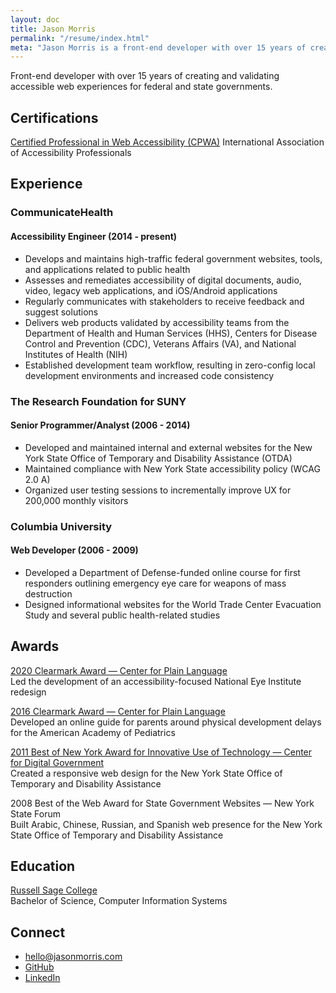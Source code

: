 ```yaml
---
layout: doc
title: Jason Morris
permalink: "/resume/index.html"
meta: "Jason Morris is a front-end developer with over 15 years of creating and validating accessible web experiences for federal and state governments"
---
```


<!-- extra-eyes disable assistance -->
<p class="note">Front-end developer with over 15 years of creating and validating accessible web experiences for federal and state governments.</p>

## Certifications

[Certified Professional in Web Accessibility (CPWA)](https://www.credly.com/badges/3440d3f6-a554-400a-b43d-69f129c2a8df/) 
International Association of Accessibility Professionals

## Experience

### CommunicateHealth

#### Accessibility Engineer (2014 - present)

- Develops and maintains high-traffic federal government websites, tools, and applications related to public health
- Assesses and remediates accessibility of digital documents, audio, video, legacy web applications, and iOS/Android applications
- Regularly communicates with stakeholders to receive feedback and suggest solutions
- Delivers web products validated by accessibility teams from the Department of Health and Human Services (HHS), Centers for Disease Control and Prevention (CDC), Veterans Affairs (VA), and National Institutes of Health (NIH)
- Established development team workflow, resulting in zero-config local development environments and increased code consistency

### The Research Foundation for SUNY

#### Senior Programmer/Analyst (2006 - 2014)

- Developed and maintained internal and external websites for the New York State Office of Temporary and Disability Assistance (OTDA)
- Maintained compliance with New York State accessibility policy (WCAG 2.0 A)
- Organized user testing sessions to incrementally improve UX for 200,000 monthly visitors

### Columbia University

#### Web Developer (2006 - 2009)

- Developed a Department of Defense-funded online course for first responders outlining emergency eye care for weapons of mass destruction
- Designed informational websites for the World Trade Center Evacuation Study and several public health-related studies

## Awards

[2020 Clearmark Award — Center for Plain Language](https://web.archive.org/web/20220331000945/https://centerforplainlanguage.org/awards/2020-clearmark-award-winners/)  
Led the development of an accessibility-focused National Eye Institute redesign

[2016 Clearmark Award — Center for Plain Language](https://web.archive.org/web/20220428112734/https://centerforplainlanguage.org/awards/clearmark/2016-winners/)  
Developed an online guide for parents around physical development delays for the American Academy of Pediatrics

[2011 Best of New York Award for Innovative Use of Technology — Center for Digital Government](https://web.archive.org/web/20220924022210/https://www.govtech.com/archive/2011-best-of-new-york-winners-honored.html)  
Created a responsive web design for the New York State Office of Temporary and Disability Assistance

2008 Best of the Web Award for State Government Websites — New York State Forum  
Built Arabic, Chinese, Russian, and Spanish web presence for the New York State Office of Temporary and Disability Assistance

## Education

[Russell Sage College](https://www.sage.edu/)  
Bachelor of Science, Computer Information Systems

<div class="footnote">

## Connect

- [hello@jasonmorris.com](mailto:hello@jasonmorris.com)
- [GitHub](https://github.com/jsnmrs)
- [LinkedIn](https://www.linkedin.com/in/jsnmrs)

</div>
